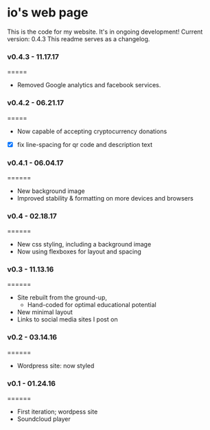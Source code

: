 # io's web page
This is the code for my website. It's in ongoing development!
Current version: 0.4.3
This readme serves as a changelog.
 
### v0.4.3 - 11.17.17
=====
- Removed Google analytics and facebook services.

### v0.4.2 - 06.21.17
=====
- Now capable of accepting cryptocurrency donations
- [x] fix line-spacing for qr code and description text

### v0.4.1 - 06.04.17
======
- New background image
- Improved stability & formatting on more devices and browsers

### v0.4 - 02.18.17
======
- New css styling, including a background image
- Now using flexboxes for layout and spacing

### v0.3 - 11.13.16
======
- Site rebuilt from the ground-up, 
	- Hand-coded for optimal educational potential
- New minimal layout
- Links to social media sites I post on

### v0.2 - 03.14.16
======
- Wordpress site: now styled

### v0.1 - 01.24.16
======
- First iteration; wordpess site
- Soundcloud player

